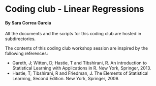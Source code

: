# Coding club - Linear Regressions 

#### By Sara Correa Garcia

All the documents and the scripts for this coding club are hosted in subdirectories.




The contents of this coding club workshop session are inspired by the following references:

- Gareth, J; Witten, D; Hastie, T and Tibshirani, R. An introduction to Statistical Learning with Applications in R. New York, Springer, 2013.  
- Hastie, T; Tibshirani, R and Friedman, J. The Elements of Statistical Learning, Second Edition. New York, Springer, 2009.
